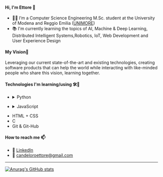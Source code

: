 #### Hi, I'm Ettore 👋

- 👨‍🎓 I’m a Computer Science Engineering M.Sc. student at the University of Modena and Reggio Emilia ([UNIMORE](https://international.unimore.it/))
- 📚 I'm currently learning the topics of AI, Machine & Deep Learning, Distributed Intelligent Systems,Robotics, IoT, Web Development and User Experience Design

####  My Vision🌄
Leveraging our current state-of-the-art and existing technologies, creating software products that can help the world while interacting with like-minded people who share this vision, learning together.

#### Technologies I'm learning/using 🛠🧰
- <details>
  <summary>Python</summary>
  
  - Numpy
  - Pandas & Sci-Kit Learn
  - Pytorch
  - OpenCV
  - Gurobipy
  - Flask
  - Django
</details>

- <details>
  <summary>JavaScript</summary>
  
  - JQuery
  - React
</details>

- HTML + CSS
- C
- Git & Git-Hub


#### How to reach me 📫
- 👥 [LinkedIn](https://www.linkedin.com/in/ettore-candeloro-900081162/)
- 📧 candeloroettore@gmail.com

---

[![Anurag's GitHub stats](https://github-readme-stats.vercel.app/api?username=e-candeloro&count_private=true&hide=issues,contribs&show_icons=true&theme=github_dark)](https://github.com/anuraghazra/github-readme-stats)
